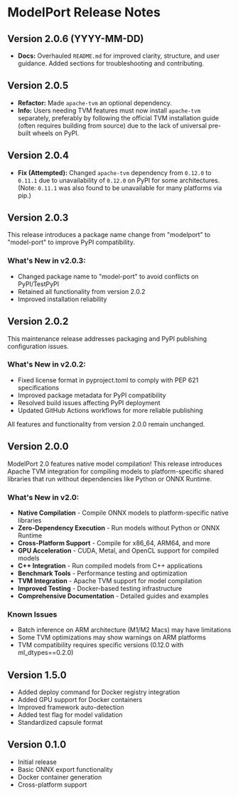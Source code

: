 # ModelPort Release Notes

## Version 2.0.6 (YYYY-MM-DD)

*   **Docs:** Overhauled `README.md` for improved clarity, structure, and user guidance. Added sections for troubleshooting and contributing.

## Version 2.0.5 

*   **Refactor:** Made `apache-tvm` an optional dependency.
*   **Info:** Users needing TVM features must now install `apache-tvm` separately, preferably by following the official TVM installation guide (often requires building from source) due to the lack of universal pre-built wheels on PyPI.

## Version 2.0.4 

*   **Fix (Attempted):** Changed `apache-tvm` dependency from `0.12.0` to `0.11.1` due to unavailability of `0.12.0` on PyPI for some architectures. (Note: `0.11.1` was also found to be unavailable for many platforms via pip.) 

## Version 2.0.3

This release introduces a package name change from "modelport" to "model-port" to improve PyPI compatibility.

### What's New in v2.0.3:
- Changed package name to "model-port" to avoid conflicts on PyPI/TestPyPI
- Retained all functionality from version 2.0.2
- Improved installation reliability

## Version 2.0.2

This maintenance release addresses packaging and PyPI publishing configuration issues.

### What's New in v2.0.2:
- Fixed license format in pyproject.toml to comply with PEP 621 specifications
- Improved package metadata for PyPI compatibility
- Resolved build issues affecting PyPI deployment
- Updated GitHub Actions workflows for more reliable publishing

All features and functionality from version 2.0.0 remain unchanged.

## Version 2.0.0

ModelPort 2.0 features native model compilation! This release introduces Apache TVM integration for compiling models to platform-specific shared libraries that run without dependencies like Python or ONNX Runtime.

### What's New in v2.0:
- **Native Compilation** - Compile ONNX models to platform-specific native libraries
- **Zero-Dependency Execution** - Run models without Python or ONNX Runtime
- **Cross-Platform Support** - Compile for x86_64, ARM64, and more
- **GPU Acceleration** - CUDA, Metal, and OpenCL support for compiled models
- **C++ Integration** - Run compiled models from C++ applications
- **Benchmark Tools** - Performance testing and optimization
- **TVM Integration** - Apache TVM support for model compilation
- **Improved Testing** - Docker-based testing infrastructure
- **Comprehensive Documentation** - Detailed guides and examples

### Known Issues
- Batch inference on ARM architecture (M1/M2 Macs) may have limitations
- Some TVM optimizations may show warnings on ARM platforms
- TVM compatibility requires specific versions (0.12.0 with ml_dtypes==0.2.0)

## Version 1.5.0

- Added deploy command for Docker registry integration
- Added GPU support for Docker containers
- Improved framework auto-detection
- Added test flag for model validation
- Standardized capsule format

## Version 0.1.0

- Initial release
- Basic ONNX export functionality
- Docker container generation
- Cross-platform support

